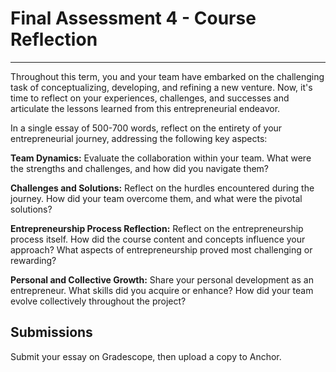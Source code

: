 # Final Assessment 4 - Course Reflection

---

Throughout this term, you and your team have embarked on the challenging task of conceptualizing, developing, and refining a new venture. Now, it's time to reflect on your experiences, challenges, and successes and articulate the lessons learned from this entrepreneurial endeavor.

In a single essay of 500-700 words, reflect on the entirety of your entrepreneurial journey, addressing the following key aspects:

**Team Dynamics:** Evaluate the collaboration within your team. What were the strengths and challenges, and how did you navigate them?

**Challenges and Solutions:** Reflect on the hurdles encountered during the journey. How did your team overcome them, and what were the pivotal solutions?

**Entrepreneurship Process Reflection:** Reflect on the entrepreneurship process itself. How did the course content and concepts influence your approach? What aspects of entrepreneurship proved most challenging or rewarding?

**Personal and Collective Growth:** Share your personal development as an entrepreneur. What skills did you acquire or enhance? How did your team evolve collectively throughout the project?

## Submissions

Submit your essay on Gradescope, then upload a copy to Anchor.
